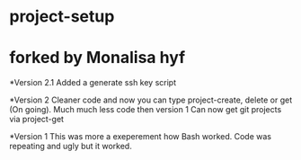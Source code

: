 # project-setup
# forked by Monalisa hyf
*Version 2.1
Added a generate ssh key script

*Version 2
Cleaner code and now you can type project-create, delete or get (On going).
Much much less code then version 1 
Can now get git projects via project-get


*Version 1
This was more a exeperement how Bash worked.
Code was repeating and ugly but it worked.
